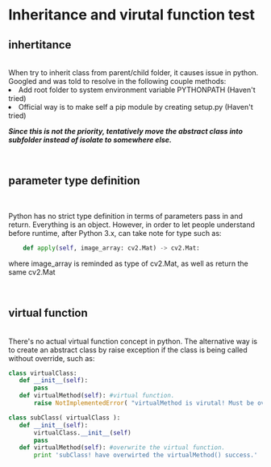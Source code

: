 # Inheritance and virutal function test

## inhertitance
<br>
When try to inherit class from parent/child folder, it causes issue in python.  Googled and was told to resolve in the following couple methods:

<li> Add root folder to system environment variable PYTHONPATH (Haven't tried)
<li> Official way is to make self a pip module by creating setup.py (Haven't tried)

<br>

***Since this is not the priority, tentatively move the abstract class into subfolder instead of isolate to somewhere else.***

<br>

## parameter type definition

<br>

Python has no strict type definition in terms of parameters pass in and return.  Everything is an object.   However, in order to let people understand before runtime, after Python 3.x, can take note for type such as:

```python
    def apply(self, image_array: cv2.Mat) -> cv2.Mat:
```

where image_array is reminded as type of cv2.Mat, as well as return the same cv2.Mat

<br>

## virtual function
<br>
There's no actual virtual function concept in python.  The alternative way is to create an abstract class by raise exception if the class is being called without override, such as:

<br>

```python
class virtualClass:
   def __init__(self):
       pass
   def virtualMethod(self): #virtual function.
       raise NotImplementedError( "virtualMethod is virutal! Must be overwrited." )

class subClass( virtualClass ):
   def __init__(self):
       virtualClass.__init__(self)
       pass
   def virtualMethod(self): #overwrite the virtual function.
       print 'subClass! have overwirted the virtualMethod() success.'
```
